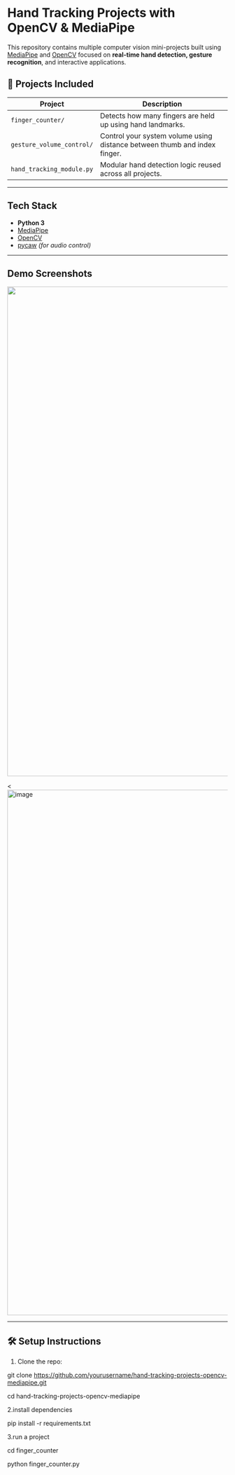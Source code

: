 # Hand Tracking Projects with OpenCV & MediaPipe

This repository contains multiple computer vision mini-projects built using [MediaPipe](https://google.github.io/mediapipe/) and [OpenCV](https://opencv.org/) focused on **real-time hand detection, gesture recognition**, and interactive applications.

## 📁 Projects Included

| Project | Description |
|--------|-------------|
| `finger_counter/` | Detects how many fingers are held up using hand landmarks. |
| `gesture_volume_control/` | Control your system volume using distance between thumb and index finger. |
| `hand_tracking_module.py` | Modular hand detection logic reused across all projects. |

---

## Tech Stack
- **Python 3**
- [MediaPipe](https://google.github.io/mediapipe/)
- [OpenCV](https://opencv.org/)
- [pycaw](https://github.com/AndreMiras/pycaw) *(for audio control)*

---

## Demo Screenshots

<p align="center">
  <img width="1917" height="1118" alt="image" src="https://github.com/user-attachments/assets/497361ac-5788-45d4-9c85-9ce4108e8e1b" />

  <<img width="1920" height="1200" alt="image" src="https://github.com/user-attachments/assets/9c2c1cd5-78e1-43fc-95b8-c4f5179b860c" />
>
</p>

---

## 🛠️ Setup Instructions

1. Clone the repo:
   
  git clone https://github.com/yourusername/hand-tracking-projects-opencv-mediapipe.git
  
  cd hand-tracking-projects-opencv-mediapipe

2.install dependencies

  pip install -r requirements.txt

3.run a project 

  cd finger_counter
  
  python finger_counter.py

